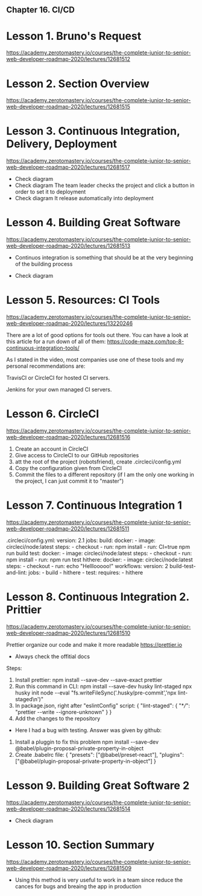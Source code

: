 ## Chapter 16. CI/CD

# Lesson 1. Bruno's Request

https://academy.zerotomastery.io/courses/the-complete-junior-to-senior-web-developer-roadmap-2020/lectures/12681512

# Lesson 2. Section Overview

https://academy.zerotomastery.io/courses/the-complete-junior-to-senior-web-developer-roadmap-2020/lectures/12681515

# Lesson 3. Continuous Integration, Delivery, Deployment

https://academy.zerotomastery.io/courses/the-complete-junior-to-senior-web-developer-roadmap-2020/lectures/12681517

- Check <Continous Integration> diagram
- Check <Continous Delivery> diagram
  The team leader checks the project and click a button in order to set it to deployment
- Check <Continous Deployment> diagram
  It release automatically into deployment

# Lesson 4. Building Great Software

https://academy.zerotomastery.io/courses/the-complete-junior-to-senior-web-developer-roadmap-2020/lectures/12681513

- Continuos integration is something that should be at the very beginning of the building process

- Check <CI process> diagram

# Lesson 5. Resources: CI Tools

https://academy.zerotomastery.io/courses/the-complete-junior-to-senior-web-developer-roadmap-2020/lectures/13220246

There are a lot of good options for tools out there. You can have a look at this article for a run down of all of them:
https://code-maze.com/top-8-continuous-integration-tools/

As I stated in the video, most companies use one of these tools and my personal recommendations are:

TravisCI or CircleCI for hosted CI servers.

Jenkins for your own managed CI servers.

# Lesson 6. CircleCI

https://academy.zerotomastery.io/courses/the-complete-junior-to-senior-web-developer-roadmap-2020/lectures/12681516

1. Create an account in CircleCI
2. Give access to CircleCI to our GitHub repositories
3. att the root of the project (robotsfriend), create .circleci/config.yml
4. Copy the configuration given from CircleCI
5. Commit the files to a different repository (if I am the only one working in the project, I can just commit it to "master")

# Lesson 7. Continuous Integration 1

https://academy.zerotomastery.io/courses/the-complete-junior-to-senior-web-developer-roadmap-2020/lectures/12681511

.circleci/config.yml:
version: 2.1
jobs:
build:
docker: - image: circleci/node:latest
steps: - checkout - run: npm install - run: CI=true npm run build
test:
docker: - image: circleci/node:latest
steps: - checkout - run: npm install - run: npm run test
hithere:
docker: - image: circleci/node:latest
steps: - checkout - run: echo "Helllooooo!"
workflows:
version: 2
build-test-and-lint:
jobs: - build - hithere - test:
requires: - hithere

# Lesson 8. Continuous Integration 2. Prittier

https://academy.zerotomastery.io/courses/the-complete-junior-to-senior-web-developer-roadmap-2020/lectures/12681510

Prettier organize our code and make it more readable
https://prettier.io

- Always check the offitial docs

Steps:

1. Install prettier:
   npm install --save-dev --save-exact prettier
2. Run this command in CLI:
   npm install --save-dev husky lint-staged
   npx husky init
   node --eval "fs.writeFileSync('.husky/pre-commit','npx lint-staged\n')"
3. In package.json, right after "eslintConfig" script:
   {
   "lint-staged": {
   "\*_/_": "prettier --write --ignore-unknown"
   }
   }
4. Add the changes to the repository

- Here I had a bug with testing. Answer was given by github:

1. Install a pluggin to fix this problem
   npm install --save-dev @babel/plugin-proposal-private-property-in-object
2. Create .babelrc file:
   {
   "presets": ["@babel/preset-react"],
   "plugins": ["@babel/plugin-proposal-private-property-in-object"]
   }

# Lesson 9. Building Great Software 2

https://academy.zerotomastery.io/courses/the-complete-junior-to-senior-web-developer-roadmap-2020/lectures/12681514

- Check <complete flow> diagram

# Lesson 10. Section Summary

https://academy.zerotomastery.io/courses/the-complete-junior-to-senior-web-developer-roadmap-2020/lectures/12681509

- Using this method is very useful to work in a team since reduce the cances for bugs and breaing the app in production
